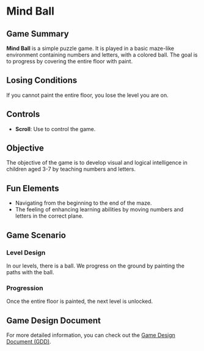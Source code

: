 # Mind Ball

## Game Summary
**Mind Ball** is a simple puzzle game. It is played in a basic maze-like environment containing numbers and letters, with a colored ball. The goal is to progress by covering the entire floor with paint.

## Losing Conditions
If you cannot paint the entire floor, you lose the level you are on.

## Controls
- **Scroll**: Use to control the game.

## Objective
The objective of the game is to develop visual and logical intelligence in children aged 3-7 by teaching numbers and letters.

## Fun Elements
- Navigating from the beginning to the end of the maze.
- The feeling of enhancing learning abilities by moving numbers and letters in the correct plane.

## Game Scenario

### Level Design
In our levels, there is a ball. We progress on the ground by painting the paths with the ball.

### Progression
Once the entire floor is painted, the next level is unlocked.

## Game Design Document
For more detailed information, you can check out the [Game Design Document (GDD)](https://docs.google.com/presentation/d/1Bgs4hsihjjPkFpfZy0UvjgAC26EtCorWHfgLhwQxxb0/edit?usp=sharing).
